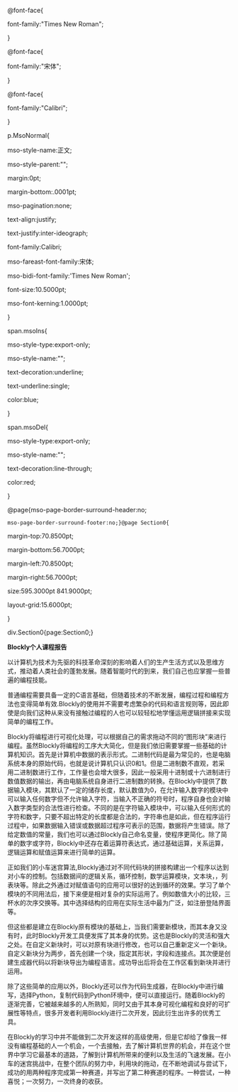   
@font-face{  
font-family:"Times New Roman";  
}  
  
@font-face{  
font-family:"宋体";  
}  
  
@font-face{  
font-family:"Calibri";  
}  
  
p.MsoNormal{  
mso-style-name:正文;  
mso-style-parent:"";  
margin:0pt;  
margin-bottom:.0001pt;  
mso-pagination:none;  
text-align:justify;  
text-justify:inter-ideograph;  
font-family:Calibri;  
mso-fareast-font-family:宋体;  
mso-bidi-font-family:'Times New Roman';  
font-size:10.5000pt;  
mso-font-kerning:1.0000pt;  
}  
  
span.msoIns{  
mso-style-type:export-only;  
mso-style-name:"";  
text-decoration:underline;  
text-underline:single;  
color:blue;  
}  
  
span.msoDel{  
mso-style-type:export-only;  
mso-style-name:"";  
text-decoration:line-through;  
color:red;  
}  
@page{mso-page-border-surround-header:no;  
	mso-page-border-surround-footer:no;}@page Section0{  
margin-top:70.8500pt;  
margin-bottom:56.7000pt;  
margin-left:70.8500pt;  
margin-right:56.7000pt;  
size:595.3000pt 841.9000pt;  
layout-grid:15.6000pt;  
}  
div.Section0{page:Section0;}

**Blockly个人课程报告**



以计算机为技术为先驱的科技革命深刻的影响着人们的生产生活方式以及思维方式，推动着人类社会的蓬勃发展。随着智能时代的到来，我们自己也应掌握一些普遍的编程技能。

普通编程需要具备一定的C语言基础，但随着技术的不断发展，编程过程和编程方法也变得简单有效.Blockly的使用并不需要考虑繁杂的代码和语言规则等，因此即使是向我们这种从来没有接触过编程的人也可以较轻松地学懂运用逻辑拼接来实现简单的编程工作。

Blockly将编程进行可视化处理，可以根据自己的需求拖动不同的“图形块”来进行编程。虽然Blockly将编程的工序大大简化，但是我们依旧需要掌握一些基础的计算机知识。首先是计算机中数据的表示形式。二进制代码是最为常见的，也是电脑系统本身的原始代码，也就是说计算机只认识0和1。但是二进制数不直观，若采用二进制数进行工作，工作量也会增大很多，因此一般采用十进制或十六进制进行数值数据的输出，再由电脑系统自身进行二进制数的转换。在Blockly中提供了数据输入模块，其默认了一定的储存长度，默认数值为0，在允许输入数字的模块中可以输入任何数字但不允许输入字符，当输入不正确的符号时，程序自身也会对输入数字类型的合法性进行检查。不同的是在字符输入模块中，可以输入任何形式的字符和数字，只要不超出特定的长度都是合法的，字符串也是如此，但在程序运行过程中，如果数据输入错误或数据超过程序可表示的范围，数据将产生错误。除了给定数值的常量，我们也可以通过Blockly自己命名变量，使程序更简化。除了简单的数字或字符，Blockly中还存在着运算符表达式，通过基础运算，关系运算，逻辑运算和赋值运算来进行简单的运算。

正如我们的小车迷宫算法,Blockly通过对不同代码块的拼接构建出一个程序以达到对小车的控制。包括数据间的逻辑关系，循环控制，数学运算模块，文本块，，列表块等。除此之外通过对赋值语句的应用可以很好的达到循环的效果。学习了单个模块的不同用法后，接下来便是相对复杂的实际运用了。例如数值大小的比较，三杯水的次序交换等。其中选择结构的应用在实际生活中最为广泛，如注册登陆界面等。

但这些都是建立在Blockly原有模块的基础上，当我们需要新模块，而其本身又没有时，此时Blockly开发工具便发挥了其本身的优势。这也是Blockly的灵活和强大之处。在自定义新块时，可以对原有块进行修改，也可以自己重新定义一个新块。自定义新块分为两步，首先创建一个块，指定其形状，字段和连接点。其次便是创建生成器代码以将新块导出为编程语言。成功导出后将会在工作区看到新块并进行运用。

除了这些简单的应用以外，Blockly还可以作为代码生成器，在Blockly中进行编写，选择Python，复制代码到Python环境中，便可以直接运行。随着Blockly的逐渐完善，它被越来越多的人所熟知，同时又由于其本身可视化编程和良好的可扩展性等特点，很多开发者利用Blockly进行二次开发，因此衍生出许多的优秀工具。

在Blockly的学习中并不能做到二次开发这样的高级使用，但是它却给了像我一样没有编程基础的人一个机会，一个去接触，去了解计算机世界的机会，并在这个世界中学习它最基本的道路，了解到计算机所带来的便利以及生活的飞速发展。在小车的迷宫挑战中，在整个团队的努力中，利用块的拖动，在不断地调试与尝试下，成功的用两种程序完成第一种赛道，并写出了第二种赛道的程序。一种尝试，一种喜悦；一次努力，一次终身的收获。

